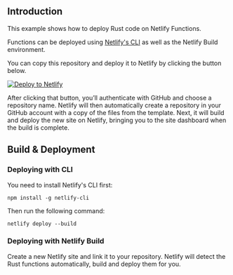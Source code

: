 ## Introduction

This example shows how to deploy Rust code on Netlify Functions.

Functions can be deployed using [Netlify's CLI](https://ntl.fyi/cli) as well as the Netlify Build environment.

You can copy this repository and deploy it to Netlify by clicking the button below.

<a href="https://app.netlify.com/start/deploy?repository=https://github.com/netlify/rust-functions-example#NETLIFY_BUILD_RUST_SOURCE=true"><img src="https://www.netlify.com/img/deploy/button.svg" alt="Deploy to Netlify"></a>

After clicking that button, you’ll authenticate with GitHub and choose a repository name. Netlify will then automatically create a repository in your GitHub account with a copy of the files from the template. Next, it will build and deploy the new site on Netlify, bringing you to the site dashboard when the build is complete.

## Build & Deployment

### Deploying with CLI

You need to install Netlify's CLI first:

```
npm install -g netlify-cli
```

Then run the following command:

```
netlify deploy --build
```

### Deploying with Netlify Build

Create a new Netlify site and link it to your repository. Netlify will detect the Rust functions automatically, build and deploy them for you.
